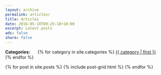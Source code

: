```yaml
---
layout: archive
permalink: articles/
title: Articles
date: 2016-05-18T09:25:10+10:00
excerpt: Latest posts
ads: false
share: false
---
```



<ul style="list-style-type: none; padding-left: 0">
<li style="display: inline; padding-right: 20px"><strong>Categories:</strong></li>
{% for category in site.categories %}<li style="display: inline; padding-right: 20px"> <a href="{{ site.url }}/{{ category | first | slugify }}">{{ category | first }}</a></li>{% endfor %}
</ul>

<div style="clear: both"></div>

<div class="tiles">
{% for post in site.posts %}
	{% include post-grid.html %}
{% endfor %}
</div><!-- /.tiles -->


<div style="clear: both"></div>
